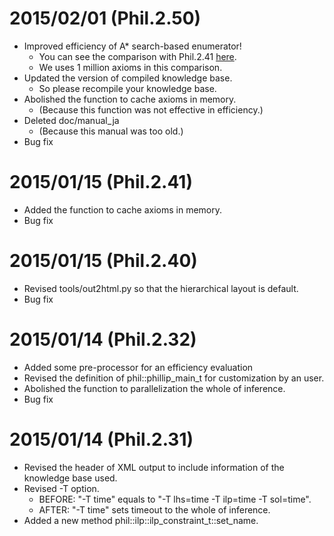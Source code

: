 # 2015/02/01 (Phil.2.50)

- Improved efficiency of A* search-based enumerator!
    - You can see the comparison with Phil.2.41 [here](http://www.cl.ecei.tohoku.ac.jp/~kazeto/phillip/20150201_comparison.pdf).
    - We uses 1 million axioms in this comparison.
- Updated the version of compiled knowledge base.
    - So please recompile your knowledge base.
- Abolished the function to cache axioms in memory.
    - (Because this function was not effective in efficiency.)
- Deleted doc/manual_ja
    - (Because this manual was too old.)
- Bug fix


# 2015/01/15 (Phil.2.41)

- Added the function to cache axioms in memory.
- Bug fix


# 2015/01/15 (Phil.2.40)

- Revised tools/out2html.py so that the hierarchical layout is default.
- Bug fix


# 2015/01/14 (Phil.2.32)

- Added some pre-processor for an efficiency evaluation
- Revised the definition of phil::phillip_main_t for customization by an user.
- Abolished the function to parallelization the whole of inference.
- Bug fix


# 2015/01/14 (Phil.2.31)

- Revised the header of XML output to include information of the knowledge base used.
- Revised -T option.
    - BEFORE: "-T time" equals to "-T lhs=time -T ilp=time -T sol=time".
    - AFTER: "-T time" sets timeout to the whole of inference.
- Added a new method phil::ilp::ilp_constraint_t::set_name.

